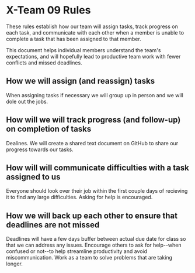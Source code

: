 # X-Team 09 Rules

These rules establish how our team will assign tasks,
track progress on each task, and communicate with each other 
when a member is unable to complete a task that has been assigned to that member.

This document helps individual members understand the team's expectations,
and will hopefully lead to productive team work with fewer conflicts
and missed deadlines.

## How we will assign (and reassign) tasks

When assigning tasks if necessary we will group up in person and we will dole out the jobs.

## How will we will track progress (and follow-up) on completion of tasks

Dealines. We will create a shared text document on GitHub to share our progress towards our tasks.

## How will will communicate difficulties with a task assigned to us

Everyone should look over their job within the first couple days of recieving it to find any large difficulties. Asking for help is encouraged.

## How we will back up each other to ensure that deadlines are not missed

Deadlines will have a few days buffer between actual due date for class so that we can address any issues.
Encourage others to ask for help--when confused or not--to help streamline productivity and avoid miscommunication. Work as a team to solve problems that are taking longer.





